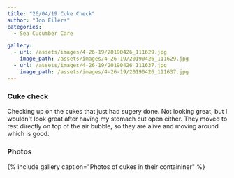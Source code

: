 ```yaml
---
title: "26/04/19 Cuke Check"
author: "Jon Eilers"
categories:
  - Sea Cucumber Care

gallery:
  - url: /assets/images/4-26-19/20190426_111629.jpg
    image_path: /assets/images/4-26-19/20190426_111629.jpg
  - url: /assets/images/4-26-19/20190426_111637.jpg
    image_path: /assets/images/4-26-19/20190426_111637.jpg
---
```


### Cuke check
Checking up on the cukes that just had sugery done. Not looking great, but I wouldn't look great after having my stomach cut open either. 
They moved to rest directly on top of the air bubble, so they are alive and moving around which is good. 

### Photos
{% include gallery caption="Photos of cukes in their containiner" %}
